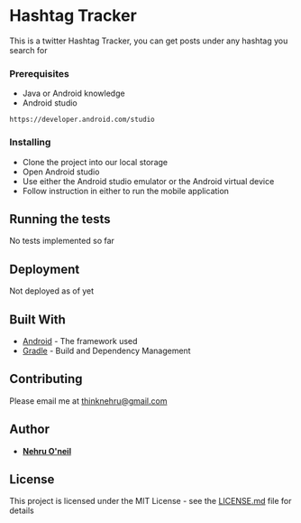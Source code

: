 # Hashtag Tracker

This is a twitter Hashtag Tracker, you can get posts under any hashtag you search for

### Prerequisites

* Java or Android knowledge
* Android studio

```
https://developer.android.com/studio
```

### Installing

* Clone the project into our local storage
* Open Android studio
* Use either the Android studio emulator or the Android virtual device
* Follow instruction in either to run the mobile application


## Running the tests

No tests implemented so far

## Deployment

Not deployed as of yet

## Built With

* [Android](https://developer.android.com/) - The framework used
* [Gradle](https://gradle.org/) - Build and Dependency Management

## Contributing

Please email me at thinknehru@gmail.com

## Author

* [**Nehru O'neil**](https://github.com/thinknehru)


## License

This project is licensed under the MIT License - see the [LICENSE.md](LICENSE.md) file for details
